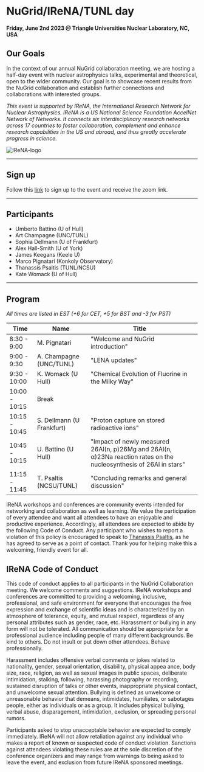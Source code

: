 # NuGrid/IReNA/TUNL day
**Friday, June 2nd 2023 @ Triangle Universities Nuclear Laboratory, NC, USA**

## Our Goals

In the context of our annual NuGrid collaboration meeting, we are hosting a 
half-day event with nuclear astrophysics talks, experimental and theoretical,
open to the wider community. Our goal is to showcase recent results from the 
NuGrid collaboration and establish further connections and collaborations with
interested groups.


*This event is supported by IReNA, the International Research Network for
Nuclear Astrophysics. IReNA is a US National Science Foundation AccelNet
Network of Networks. It connects six interdisciplinary research networks
across 17 countries to foster collaboration, complement and enhance research 
capabilities in the US and abroad, and thus greatly accelerate progress in science.*

![IReNA-logo](https://indico.frib.msu.edu/event/46/images/198-IReNA_logo.png)

---
## Sign up 

Follow this [link](https://forms.gle/UwFPGTPZFNntnT4L7) to sign up to the event and receive the zoom link.

---
## Participants

- Umberto Battino (U of Hull)
- Art Champagne (UNC/TUNL)
- Sophia Dellmann (U of Frankfurt)
- Alex Hall-Smith (U of York)
- James Keegans (Keele U)
- Marco Pignatari (Konkoly Observatory)
- Thanassis Psaltis (TUNL/NCSU)
- Kate Womack (U of Hull)

---
## Program

*All times are listed in EST (+6 for CET, +5 for BST and -3 for PST)*

| Time          | Name                      | Title                                                                                                               |   |
|---------------|---------------------------|---------------------------------------------------------------------------------------------------------------------|---|
| 8:30 - 9:00         | M. Pignatari              | "Welcome and NuGrid introduction"                                                                                   |   |
| 9:00 - 9:30         | A. Champagne (UNC/TUNL)   | "LENA updates"                                                                                                      |   |
| 9:30 - 10:00      | K. Womack (U Hull)        | "Chemical Evolution of Fluorine in the Milky Way"                                                                   |   |
| 10:00 - 10:15 | Break                     |                                                                                                                     |   |
| 10:15 - 10:45         | S. Dellmann (U Frankfurt) | "Proton capture on stored radioactive ions"                                                                         |   |
| 10:45 - 10:15        | U. Battino (U Hull)       | "Impact of newly measured 26Al(n, p)26Mg and 26Al(n, α)23Na reaction rates on the nucleosynthesis of 26Al in stars" |   |
| 11:15 - 11:45        | T. Psaltis (NCSU/TUNL)    | "Concluding remarks and general discussion"                                                                         |   |

IReNA workshops and conferences are community events intended for networking
and collaboration as well as learning. We value the participation of every
attendee and want all attendees to have an enjoyable and productive
experience. Accordingly, all attendees are expected to abide by the following
Code of Conduct. Any participant who wishes to report a violation of this
policy is encouraged to speak to [Thanassis
Psaltis](mailto:psaltis.tha@duke.edu), as he has agreed to serve as a point of
contact. Thank you for helping make this a welcoming, friendly event for all.

## IReNA Code of Conduct

This code of conduct applies to all participants in the NuGrid Collaboration meeting. We welcome comments and suggestions.
IReNA workshops and conferences are committed to providing a welcoming,
inclusive, professional, and safe environment for everyone that encourages the
free expression and exchange of scientific ideas and is characterized by an
atmosphere of tolerance, equity, and mutual respect, regardless of any
personal attributes such as gender, race, etc. Harassment or bullying in any
form will not be tolerated. All communication should be appropriate for a
professional audience including people of many different backgrounds. Be kind
to others. Do not insult or put down other attendees. Behave professionally.

Harassment includes offensive verbal comments or jokes related to nationality,
gender, sexual orientation, disability, physical appea
ance, body size, race, religion, as well as sexual images in public spaces,
deliberate intimidation, stalking, following, harassing photography or
recording, sustained disruption of talks or other events, inappropriate 
physical contact, and unwelcome sexual attention.
Bullying is defined as unwelcome or unreasonable behavior that demeans,
intimidates, humiliates, or sabotages people, either as individuals or as a
group. It includes physical bullying, verbal abuse, disparagement,
intimidation, exclusion, or spreading personal rumors.


Participants asked to stop unacceptable behavior are expected to comply
immediately. IReNA will not allow retaliation against any individual who makes
a report of known or suspected code of conduct violation. Sanctions against
attendees violating these rules are at the sole discretion of the conference
organizers and may range from warnings to being asked to leave the event, and
exclusion from future IReNA sponsored meetings.


